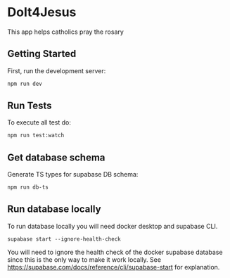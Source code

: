 # DoIt4Jesus

This app helps catholics pray the rosary

## Getting Started

First, run the development server:

```bash
npm run dev
```

## Run Tests

To execute all test do:

```bash
npm run test:watch
```

## Get database schema

Generate TS types for supabase DB schema:

```bash
npm run db-ts
```

## Run database locally

To run database locally you will need docker desktop and supabase CLI.

```
supabase start --ignore-health-check
```

You will need to ignore the health check of the docker supabase database since this is the only way to make it work locally. See https://supabase.com/docs/reference/cli/supabase-start for explanation.
